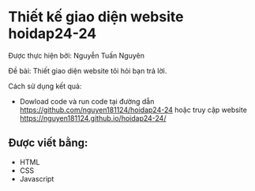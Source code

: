 # Thiết kế giao diện website hoidap24-24
Được thực hiện bởi: Nguyễn Tuấn Nguyên 

Đề bài: Thiết giao diện website tôi hỏi bạn trả lời.

Cách sử dụng kết quả: 
- Dowload code và run code tại đường dẫn https://github.com/nguyen181124/hoidap24-24 hoặc truy cập website https://nguyen181124.github.io/hoidap24-24/

## Được viết bằng:
- HTML
- CSS
- Javascript